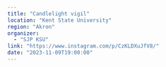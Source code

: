 ```yaml
---
title: "Candlelight vigil"
location: "Kent State University"
region: "Akron"
organizer:
  - "SJP KSU"
link: "https://www.instagram.com/p/CzKLDXuJfV8/"
date: "2023-11-09T19:00:00"
---
```

